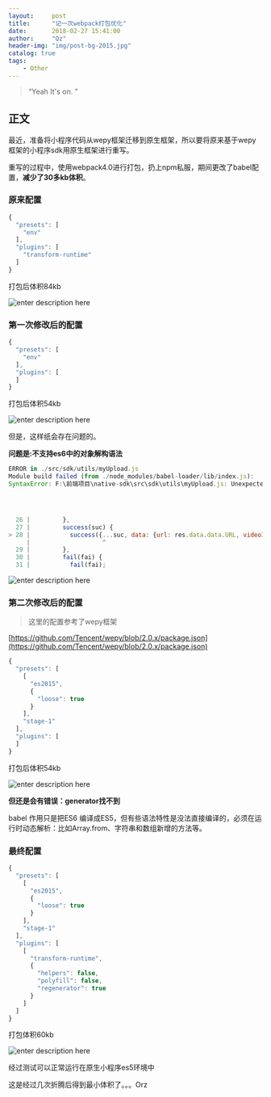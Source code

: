 ```yaml
---
layout:     post
title:      "记一次webpack打包优化"
date:       2018-02-27 15:41:00
author:     "Qz"
header-img: "img/post-bg-2015.jpg"
catalog: true
tags:
    - Other
---
```


> “Yeah It's on. ”


## 正文

最近，准备将小程序代码从wepy框架迁移到原生框架，所以要将原来基于wepy框架的小程序sdk用原生框架进行重写。

重写的过程中，使用webpack4.0进行打包，扔上npm私服，期间更改了babel配置，**减少了30多kb体积**。


### 原来配置

```javascript
{
  "presets": [
    "env"
  ],
  "plugins": [
    "transform-runtime"
  ]
}
```


打包后体积84kb


![enter description here][1]







### 第一次修改后的配置


```javascript
{
  "presets": [
    "env"
  ],
  "plugins": [
  ]
}
```


打包后体积54kb


![enter description here][2]



但是，这样纸会存在问题的。


**问题是:不支持es6中的对象解构语法**



```javascript
ERROR in ./src/sdk/utils/myUpload.js
Module build failed (from ./node_modules/babel-loader/lib/index.js):
SyntaxError: F:\前端项目\native-sdk\src\sdk\utils\myUpload.js: Unexpected token (28:19)




  26 |         },
  27 |         success(suc) {
> 28 |           success({...suc, data: {url: res.data.data.URL, videoId: res.data.data.VideoId}});
     |                    ^
  29 |         },
  30 |         fail(fai) {
  31 |           fail(fai);
```



![enter description here][3]




### 第二次修改后的配置

>这里的配置参考了wepy框架


[https://github.com/Tencent/wepy/blob/2.0.x/package.json](https://github.com/Tencent/wepy/blob/2.0.x/package.json)



```javascript
{
  "presets": [
    [
      "es2015",
      {
        "loose": true
      }
    ],
    "stage-1"
  ],
  "plugins": [
  ]
}
```



打包后体积54kb


![enter description here][4]



**但还是会有错误：generator找不到**

babel 作用只是把ES6 编译成ES5，但有些语法特性是没法直接编译的，必须在运行时动态解析：比如Array.from、字符串和数组新增的方法等。



### 最终配置

```javascript
{
  "presets": [
    [
      "es2015",
      {
        "loose": true
      }
    ],
    "stage-1"
  ],
  "plugins": [
    [
      "transform-runtime",
      {
        "helpers": false,
        "polyfill": false,
        "regenerator": true
      }
    ]
  ]
}
```



打包体积60kb



![enter description here][5]



经过测试可以正常运行在原生小程序es5环境中




这是经过几次折腾后得到最小体积了。。。Orz



  [1]: https://s2.ax1x.com/2019/05/27/VZMFyT.png
  [2]: https://s2.ax1x.com/2019/05/27/VZMEmF.png
  [3]: https://s2.ax1x.com/2019/05/27/VZQ7Kf.png
  [4]: https://s2.ax1x.com/2019/05/27/VZMmk9.png
  [5]: https://s2.ax1x.com/2019/05/28/VmQ08s.png